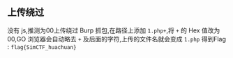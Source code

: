 ## 上传绕过

没有 js,推测为00上传绕过 
Burp 抓包,在路径上添加 `1.php+`,将 `+` 的 Hex 值改为00,GO 
浏览器会自动略去 `+` 及后面的字符,上传的文件名就会变成 `1.php`
得到Flag : `flag{SimCTF_huachuan}`
<!--stackedit_data:
eyJoaXN0b3J5IjpbLTE0NTg4NTI2MzBdfQ==
-->